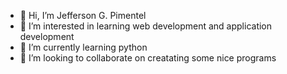 - 👋 Hi, I’m Jefferson G. Pimentel
- 👀 I’m interested in learning web development and application development
- 🌱 I’m currently learning python
- 💞️ I’m looking to collaborate on creatating some nice programs

<!---
jameslatajan/jameslatajan is a ✨ special ✨ repository because its `README.md` (this file) appears on your GitHub profile.
You can click the Preview link to take a look at your changes.
--->
